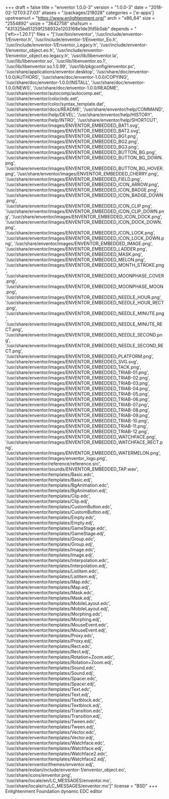 +++
draft = false
title = "enventor 1.0.0-3"
version = "1.0.0-3"
date = "2018-02-12T03:27:03"
aliases = "/packages/218028"
categories = ['e-apps']
upstreamurl = "https://www.enlightenment.org/"
arch = "x86_64"
size = "2554892"
usize = "3642758"
sha1sum = "431325bd51259f258932e1203168e1de3fd5b0ab"
depends = "['efl>=1.20.1']"
files = "['/usr/bin/enventor', '/usr/include/enventor-1/Enventor.h', '/usr/include/enventor-1/Enventor_Eo.h', '/usr/include/enventor-1/Enventor_Legacy.h', '/usr/include/enventor-1/enventor_object.eo.h', '/usr/include/enventor-1/enventor_object.eo.legacy.h', '/usr/lib/libenventor.la', '/usr/lib/libenventor.so', '/usr/lib/libenventor.so.1', '/usr/lib/libenventor.so.1.0.99', '/usr/lib/pkgconfig/enventor.pc', '/usr/share/applications/enventor.desktop', '/usr/share/doc/enventor-1.0.0/AUTHORS', '/usr/share/doc/enventor-1.0.0/COPYING', '/usr/share/doc/enventor-1.0.0/INSTALL', '/usr/share/doc/enventor-1.0.0/NEWS', '/usr/share/doc/enventor-1.0.0/README', '/usr/share/enventor/autocomp/autocomp.eet', '/usr/share/enventor/color/edc.eet', '/usr/share/enventor/color/syntax_template.dat', '/usr/share/enventor/docs/README', '/usr/share/enventor/help/COMMAND', '/usr/share/enventor/help/DEVEL', '/usr/share/enventor/help/HISTORY', '/usr/share/enventor/help/INTRO', '/usr/share/enventor/help/SHORTCUT', '/usr/share/enventor/images/ENVENTOR_EMBEDDED_BAT1.svg', '/usr/share/enventor/images/ENVENTOR_EMBEDDED_BAT2.svg', '/usr/share/enventor/images/ENVENTOR_EMBEDDED_BG1.png', '/usr/share/enventor/images/ENVENTOR_EMBEDDED_BG2.png', '/usr/share/enventor/images/ENVENTOR_EMBEDDED_BG3.png', '/usr/share/enventor/images/ENVENTOR_EMBEDDED_BUTTON_BG.png', '/usr/share/enventor/images/ENVENTOR_EMBEDDED_BUTTON_BG_DOWN.png', '/usr/share/enventor/images/ENVENTOR_EMBEDDED_BUTTON_BG_HOVER.png', '/usr/share/enventor/images/ENVENTOR_EMBEDDED_CHERRY.png', '/usr/share/enventor/images/ENVENTOR_EMBEDDED_FIELD.png', '/usr/share/enventor/images/ENVENTOR_EMBEDDED_ICON_ARROW.png', '/usr/share/enventor/images/ENVENTOR_EMBEDDED_ICON_BADGE.png', '/usr/share/enventor/images/ENVENTOR_EMBEDDED_ICON_BADGE_DOWN.png', '/usr/share/enventor/images/ENVENTOR_EMBEDDED_ICON_CLIP.png', '/usr/share/enventor/images/ENVENTOR_EMBEDDED_ICON_CLIP_DOWN.png', '/usr/share/enventor/images/ENVENTOR_EMBEDDED_ICON_DOCK.png', '/usr/share/enventor/images/ENVENTOR_EMBEDDED_ICON_DOCK_DOWN.png', '/usr/share/enventor/images/ENVENTOR_EMBEDDED_ICON_LOCK.png', '/usr/share/enventor/images/ENVENTOR_EMBEDDED_ICON_LOCK_DOWN.png', '/usr/share/enventor/images/ENVENTOR_EMBEDDED_IMAGE.png', '/usr/share/enventor/images/ENVENTOR_EMBEDDED_LADDER.png', '/usr/share/enventor/images/ENVENTOR_EMBEDDED_MASK.png', '/usr/share/enventor/images/ENVENTOR_EMBEDDED_MELON.png', '/usr/share/enventor/images/ENVENTOR_EMBEDDED_MONTH_STROKE.png', '/usr/share/enventor/images/ENVENTOR_EMBEDDED_MOONPHASE_COVER.png', '/usr/share/enventor/images/ENVENTOR_EMBEDDED_MOONPHASE_MOON.png', '/usr/share/enventor/images/ENVENTOR_EMBEDDED_NEEDLE_HOUR.png', '/usr/share/enventor/images/ENVENTOR_EMBEDDED_NEEDLE_HOUR_RECT.png', '/usr/share/enventor/images/ENVENTOR_EMBEDDED_NEEDLE_MINUTE.png', '/usr/share/enventor/images/ENVENTOR_EMBEDDED_NEEDLE_MINUTE_RECT.png', '/usr/share/enventor/images/ENVENTOR_EMBEDDED_NEEDLE_SECOND.png', '/usr/share/enventor/images/ENVENTOR_EMBEDDED_NEEDLE_SECOND_RECT.png', '/usr/share/enventor/images/ENVENTOR_EMBEDDED_PLATFORM.png', '/usr/share/enventor/images/ENVENTOR_EMBEDDED_SVG.svg', '/usr/share/enventor/images/ENVENTOR_EMBEDDED_TACK.png', '/usr/share/enventor/images/ENVENTOR_EMBEDDED_TRIAB-01.png', '/usr/share/enventor/images/ENVENTOR_EMBEDDED_TRIAB-02.png', '/usr/share/enventor/images/ENVENTOR_EMBEDDED_TRIAB-03.png', '/usr/share/enventor/images/ENVENTOR_EMBEDDED_TRIAB-04.png', '/usr/share/enventor/images/ENVENTOR_EMBEDDED_TRIAB-05.png', '/usr/share/enventor/images/ENVENTOR_EMBEDDED_TRIAB-06.png', '/usr/share/enventor/images/ENVENTOR_EMBEDDED_TRIAB-07.png', '/usr/share/enventor/images/ENVENTOR_EMBEDDED_TRIAB-08.png', '/usr/share/enventor/images/ENVENTOR_EMBEDDED_TRIAB-09.png', '/usr/share/enventor/images/ENVENTOR_EMBEDDED_TRIAB-10.png', '/usr/share/enventor/images/ENVENTOR_EMBEDDED_TRIAB-11.png', '/usr/share/enventor/images/ENVENTOR_EMBEDDED_TRIAB-12.png', '/usr/share/enventor/images/ENVENTOR_EMBEDDED_WATCHFACE.png', '/usr/share/enventor/images/ENVENTOR_EMBEDDED_WATCHFACE_RECT.png', '/usr/share/enventor/images/ENVENTOR_EMBEDDED_WATERMELON.png', '/usr/share/enventor/images/enventor_logo.png', '/usr/share/enventor/reference/reference.src', '/usr/share/enventor/sounds/ENVENTOR_EMBEDDED_TAP.wav', '/usr/share/enventor/templates/Basic.edc', '/usr/share/enventor/templates/Basic.edj', '/usr/share/enventor/templates/BgAnimation.edc', '/usr/share/enventor/templates/BgAnimation.edj', '/usr/share/enventor/templates/Clip.edc', '/usr/share/enventor/templates/Clip.edj', '/usr/share/enventor/templates/CustomButton.edc', '/usr/share/enventor/templates/CustomButton.edj', '/usr/share/enventor/templates/Empty.edc', '/usr/share/enventor/templates/Empty.edj', '/usr/share/enventor/templates/GameStage.edc', '/usr/share/enventor/templates/GameStage.edj', '/usr/share/enventor/templates/Group.edc', '/usr/share/enventor/templates/Group.edj', '/usr/share/enventor/templates/Image.edc', '/usr/share/enventor/templates/Image.edj', '/usr/share/enventor/templates/Interpolation.edc', '/usr/share/enventor/templates/Interpolation.edj', '/usr/share/enventor/templates/Listitem.edc', '/usr/share/enventor/templates/Listitem.edj', '/usr/share/enventor/templates/Map.edc', '/usr/share/enventor/templates/Map.edj', '/usr/share/enventor/templates/Mask.edc', '/usr/share/enventor/templates/Mask.edj', '/usr/share/enventor/templates/MobileLayout.edc', '/usr/share/enventor/templates/MobileLayout.edj', '/usr/share/enventor/templates/Morphing.edc', '/usr/share/enventor/templates/Morphing.edj', '/usr/share/enventor/templates/MouseEvent.edc', '/usr/share/enventor/templates/MouseEvent.edj', '/usr/share/enventor/templates/Proxy.edc', '/usr/share/enventor/templates/Proxy.edj', '/usr/share/enventor/templates/Rect.edc', '/usr/share/enventor/templates/Rect.edj', '/usr/share/enventor/templates/Rotation+Zoom.edc', '/usr/share/enventor/templates/Rotation+Zoom.edj', '/usr/share/enventor/templates/Sound.edc', '/usr/share/enventor/templates/Sound.edj', '/usr/share/enventor/templates/Spacer.edc', '/usr/share/enventor/templates/Spacer.edj', '/usr/share/enventor/templates/Text.edc', '/usr/share/enventor/templates/Text.edj', '/usr/share/enventor/templates/Textblock.edc', '/usr/share/enventor/templates/Textblock.edj', '/usr/share/enventor/templates/Transition.edc', '/usr/share/enventor/templates/Transition.edj', '/usr/share/enventor/templates/Tween.edc', '/usr/share/enventor/templates/Tween.edj', '/usr/share/enventor/templates/Vector.edc', '/usr/share/enventor/templates/Vector.edj', '/usr/share/enventor/templates/Watchface.edc', '/usr/share/enventor/templates/Watchface.edj', '/usr/share/enventor/templates/Watchface2.edc', '/usr/share/enventor/templates/Watchface2.edj', '/usr/share/enventor/themes/enventor.edj', '/usr/share/eolian/include/enventor-1/enventor_object.eo', '/usr/share/icons/enventor.png', '/usr/share/locale/en/LC_MESSAGES/enventor.mo', '/usr/share/locale/ru/LC_MESSAGES/enventor.mo']"
license = "BSD"
+++
Enlightenment Foundation dynamic EDC editor